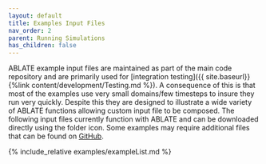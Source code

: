 ```yaml
---
layout: default
title: Examples Input Files
nav_order: 2
parent: Running Simulations
has_children: false
---
```


ABLATE example input files are maintained as part of the main code repository and are primarily used for [integration testing]({{ site.baseurl}}{%link content/development/Testing.md  %}).  A consequence of this is that most of the examples use very small domains/few timesteps to insure they run very quickly.  Despite this they are designed to illustrate a wide variety of ABLATE functions allowing custom input file to be composed. The following input files currently function with ABLATE and can be downloaded directly using the folder icon.  Some examples may require additional files that can be found on [GitHub](https://github.com/UBCHREST/ablate/tree/main/tests/integrationTests/inputs).

{% include_relative examples/exampleList.md %}